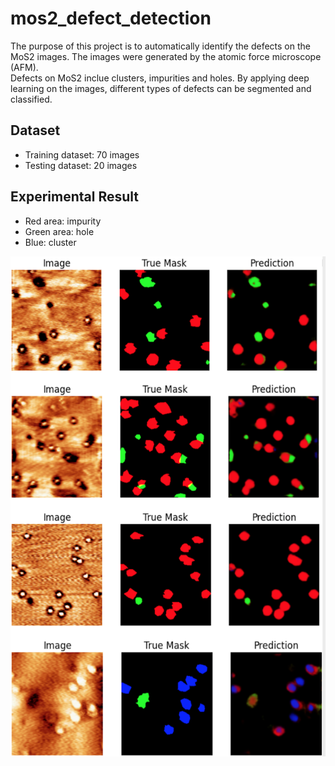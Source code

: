 # mos2_defect_detection

The purpose of this project is to automatically identify the defects on the MoS2 images. The images were generated by the atomic force microscope (AFM).  
Defects on MoS2 inclue clusters, impurities and holes. By applying deep learning on the images, different types of defects can be segmented and classified.

## Dataset
- Training dataset: 70 images
- Testing dataset: 20 images

## Experimental Result
- Red area: impurity  
- Green area: hole  
- Blue: cluster  

<img src="/images/prediction_result_1.png" width="600" height="800">
